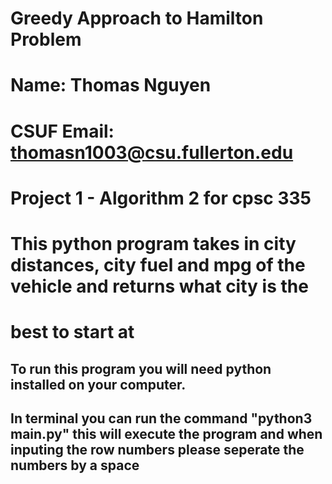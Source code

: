 # Greedy Approach to Hamilton Problem
# Name: Thomas Nguyen
# CSUF Email: thomasn1003@csu.fullerton.edu
# Project 1 - Algorithm 2 for cpsc 335    

# This python program takes in city distances, city fuel and mpg of the vehicle and returns what city is the 
# best to start at

## To run this program you will need python installed on your computer. 
## In terminal you can run the command "python3 main.py" this will execute the program and when inputing the row numbers please seperate the numbers by a space

